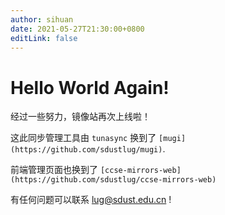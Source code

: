 ```yaml
---
author: sihuan
date: 2021-05-27T21:30:00+0800
editLink: false
---
```


# Hello World Again!

经过一些努力，镜像站再次上线啦！

<!-- more -->

这此同步管理工具由 `tunasync` 换到了 `[mugi](https://github.com/sdustlug/mugi)`.

前端管理页面也换到了 `[ccse-mirrors-web](https://github.com/sdustlug/ccse-mirrors-web)`

有任何问题可以联系 [lug@sdust.edu.cn](mailto:lug@sdust.edu.cn) !

